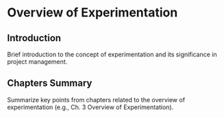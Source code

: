 # Overview of Experimentation

## Introduction
Brief introduction to the concept of experimentation and its significance in project management.

## Chapters Summary
Summarize key points from chapters related to the overview of experimentation (e.g., Ch. 3 Overview of Experimentation).
